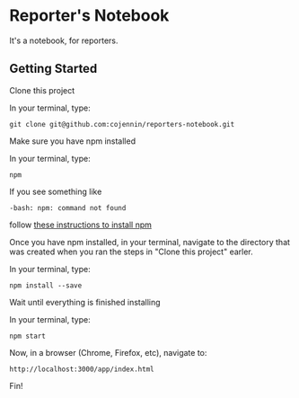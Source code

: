 # Reporter's Notebook

It's a notebook, for reporters.

## Getting Started

Clone this project

In your terminal, type:
```
git clone git@github.com:cojennin/reporters-notebook.git
```

Make sure you have npm installed

In your terminal, type:
```
npm
```

If you see something like
```
-bash: npm: command not found
```

follow [these instructions to install npm](http://blog.npmjs.org/post/85484771375/how-to-install-npm)

Once you have npm installed, in your terminal, navigate to the directory that was created when you ran the steps in "Clone this project" earler.

In your terminal, type:
```
npm install --save
```

Wait until everything is finished installing

In your terminal, type:
```
npm start
```

Now, in a browser (Chrome, Firefox, etc), navigate to:
```
http://localhost:3000/app/index.html
```

Fin!